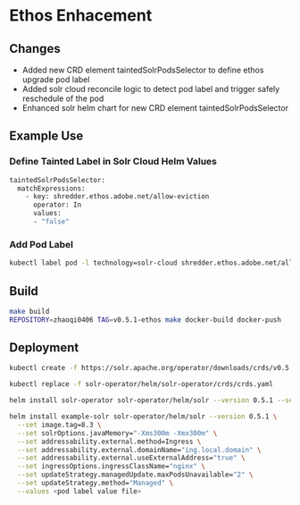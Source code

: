 # Ethos Enhacement
## Changes
- Added new CRD element taintedSolrPodsSelector to define ethos upgrade pod label
- Added solr cloud reconcile logic to detect pod label and trigger safely reschedule of the pod
- Enhanced solr helm chart for new CRD element taintedSolrPodsSelector

## Example Use
### Define Tainted Label in Solr Cloud Helm Values
```sh
taintedSolrPodsSelector:
  matchExpressions:
    - key: shredder.ethos.adobe.net/allow-eviction
      operator: In
      values:
      - "false"
```
### Add Pod Label
```sh
kubectl label pod -l technology=solr-cloud shredder.ethos.adobe.net/allow-eviction=false
```
## Build
```sh
make build
REPOSITORY=zhaoqi0406 TAG=v0.5.1-ethos make docker-build docker-push
```
## Deployment 
```sh
kubectl create -f https://solr.apache.org/operator/downloads/crds/v0.5.1/all-with-dependencies.yaml

kubectl replace -f solr-operator/helm/solr-operator/crds/crds.yaml

helm install solr-operator solr-operator/helm/solr --version 0.5.1 --set image.repository=zhaoqi0406/solr-operator --set image.tag=v0.5.1-ethos

helm install example-solr solr-operator/helm/solr --version 0.5.1 \
  --set image.tag=8.3 \
  --set solrOptions.javaMemory="-Xms300m -Xmx300m" \
  --set addressability.external.method=Ingress \
  --set addressability.external.domainName="ing.local.domain" \
  --set addressability.external.useExternalAddress="true" \
  --set ingressOptions.ingressClassName="nginx" \
  --set updateStrategy.managedUpdate.maxPodsUnavailable="2" \
  --set updateStrategy.method="Managed" \
  --values <pod label value file>
```





